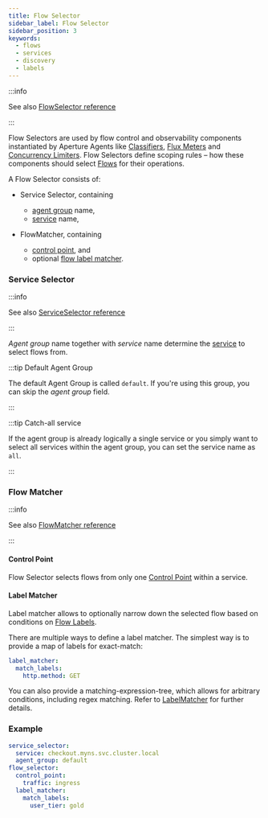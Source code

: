 ```yaml
---
title: Flow Selector
sidebar_label: Flow Selector
sidebar_position: 3
keywords:
  - flows
  - services
  - discovery
  - labels
---
```


:::info

See also [FlowSelector reference](/reference/policies/spec.md#v1-flow-selector)

:::

Flow Selectors are used by flow control and observability components
instantiated by Aperture Agents like [Classifiers][classifier], [Flux
Meters][flux-meter] and [Concurrency Limiters][cl]. Flow Selectors define
scoping rules – how these components should select [Flows][flow] for their
operations.

A Flow Selector consists of:

- Service Selector, containing

  - [agent group][agent-group] name,
  - [service][service] name,

- FlowMatcher, containing
  - [control point][control-point], and
  - optional [flow label matcher](#label-matcher).

### Service Selector

:::info

See also
[ServiceSelector reference](/reference/policies/spec.md#v1-service-selector)

:::

_Agent group_ name together with _service_ name determine the [service][service]
to select flows from.

:::tip Default Agent Group

The default Agent Group is called `default`. If you're using this group, you can
skip the _agent group_ field.

:::

:::tip Catch-all service

If the agent group is already logically a single service or you simply want to
select all services within the agent group, you can set the service name as
`all`.

:::

### Flow Matcher

:::info

See also [FlowMatcher reference](/reference/policies/spec.md#v1-flow-matcher)

:::

#### Control Point

Flow Selector selects flows from only one [Control Point][control-point] within
a service.

#### Label Matcher

Label matcher allows to optionally narrow down the selected flow based on
conditions on [Flow Labels][label].

There are multiple ways to define a label matcher. The simplest way is to
provide a map of labels for exact-match:

```yaml
label_matcher:
  match_labels:
    http.method: GET
```

You can also provide a matching-expression-tree, which allows for arbitrary
conditions, including regex matching. Refer to [LabelMatcher][label-matcher] for
further details.

### Example

```yaml
service_selector:
  service: checkout.myns.svc.cluster.local
  agent_group: default
flow_selector:
  control_point:
    traffic: ingress
  label_matcher:
    match_labels:
      user_tier: gold
```

[flow]: /concepts/integrations/flow-control/flow-control.md#flow
[label]: /concepts/integrations/flow-control/flow-label.md
[control-point]: ./flow-control.md#control-point
[service]: /concepts/integrations/flow-control/service.md
[agent-group]: /concepts/integrations/flow-control/service.md#agent-group
[flux-meter]: /concepts/integrations/flow-control/flux-meter.md
[cl]: components/concurrency-limiter.md
[classifier]: /concepts/integrations/flow-control/flow-classifier.md
[label-matcher]: /reference/policies/spec.md#v1-label-matcher
